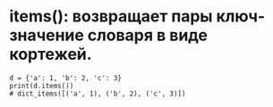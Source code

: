items(): возвращает пары ключ-значение словаря в виде кортежей.
==================================================
    d = {'a': 1, 'b': 2, 'c': 3}
    print(d.items())  
    # dict_items([('a', 1), ('b', 2), ('c', 3)])
